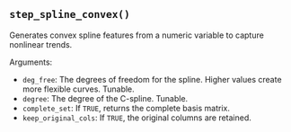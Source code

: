 ## `step_spline_convex()`

Generates convex spline features from a numeric variable to capture nonlinear trends.

Arguments:
* `deg_free`: The degrees of freedom for the spline. Higher values create more flexible curves. Tunable.
* `degree`: The degree of the C-spline. Tunable.
* `complete_set`: If `TRUE`, returns the complete basis matrix.
* `keep_original_cols`: If `TRUE`, the original columns are retained.
